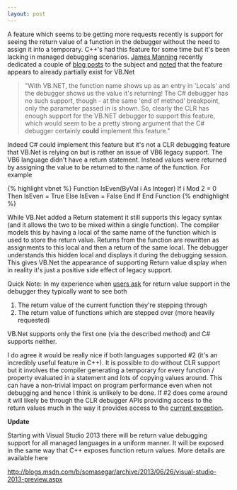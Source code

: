 ```yaml
---
layout: post
---
```

A feature which seems to be getting more requests recently is support for seeing the return value of a function in the debugger without the need to assign it into a temporary.  C++'s had this feature for some time but it's been lacking in managed debugging scenarios.  [James Manning](http://blog.sublogic.com/) recently dedicated a couple of [blog posts](http://blog.sublogic.com/2010/11/22/visual-studio-debugger-request-return-local-variable/) to the subject and [noted](http://blog.sublogic.com/2010/12/11/showing-c-method-return-in-debugger-vb-net-can-do-it/) that the feature appears to already partially exist for VB.Net

> "With VB.NET, the function name shows up as an entry in 'Locals' and the debugger shows us the value it's returning!  The C# debugger has no such support, though - at the same 'end of method' breakpoint, only the parameter passed in is shown.   So, clearly the CLR has enough support for the VB.NET debugger to support this feature, which would seem to be a pretty strong argument that the C# debugger certainly **could** implement this feature."

Indeed C# could implement this feature but it's not a CLR debugging feature that VB.Net is relying on but is rather an issue of VB6 legacy support.  The VB6 language didn't have a return statement.  Instead values were returned by assigning the value to be returned to the name of the function.  For example

{% highlight vbnet %}
Function IsEven(ByVal i As Integer)
    If i Mod 2 = 0 Then 
        IsEven = True 
    Else 
        IsEven = False 
    End If 
End Function 
{% endhighlight %}

While VB.Net added a Return statement it still supports this legacy syntax (and it allows the two to be mixed within a single function).  The compiler models this by having a local of the same name of the function which is used to store the return value.  Returns from the function are rewritten as assignments to this local and then a return of the same local.  The debugger understands this hidden local and displays it during the debugging session.  This gives VB.Net the appearance of supporting Return value display when in reality it's just a positive side effect of legacy support.

Quick Note:  In my experience when [users ask](http://stackoverflow.com/questions/591086/vs-get-returned-value-in-c-code) for return value support in the debugger they typically want to see both

  1. The return value of the current function they're stepping through
  2. The return value of functions which are stepped over (more heavily requested)

VB.Net supports only the first one (via the described method) and C# supports neither.

I do agree it would be really nice if both languages supported #2 (it's an incredibly useful feature in C++).  It is possible to do without CLR support but it involves the compiler generating a temporary for every function / property evaluated in a statement and lots of copying values around.  This can have a non-trivial impact on program performance even when not debugging and hence I think is unlikely to be done.  If #2 does come around it will likely be through the CLR debugger APIs providing access to the return values much in the way it provides access to the [current exception](http://msdn.microsoft.com/en-us/library/ms230540\(pt-br,VS.90\).aspx).

**Update**

Starting with Visual Studio 2013 there will be return value debugging support for all managed languages in a uniform manner.  It will be exposed in the same way that C++ exposes function return values.  More details are available here

<http://blogs.msdn.com/b/somasegar/archive/2013/06/26/visual-studio-2013-preview.aspx>

